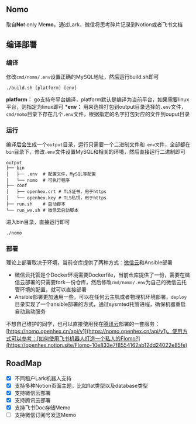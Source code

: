 ## Nomo

取自**No**t only Me**mo**。通过Lark、微信将思考碎片记录到Notion或者飞书文档

## 编译部署
### 编译

修改`cmd/nomo/.env`设置正确的MySQL地址，然后运行build.sh即可
```
./build.sh [platform] [env]
```
**platform：** go支持夸平台编译，platform默认是编译为当前平台，如果需要linux平台，则指定为linux即可
***env：** 用来选择打包到output目录选择的`.env`文件，`cmd/nomo`目录下存在几个`.env`文件，根据指定的名字打包对应的文件到ouput目录

### 运行
编译后会生成一个`output`目录，运行只需要一个二进制文件和`.env文`件，全部都在`bin`目录下，修改`.env`文件设置MySQL和相关的环境，然后直接运行二进制即可
```
output
├── bin
│   ├── .env  # 配置文件，MySQL等配置
│   └── nomo  # 可执行程序
├── conf   
│   ├── openhex.crt # TLS证书，用于https
│   └── openhex.key # TLS私钥，用于https
├── run.sh    # 启动脚本
└── run_wx.sh # 微信云启动脚本
```
进入bin目录，直接运行即可
```
./nomo
```

### 部署
理论上部署取决于环境，当前仓库提供了两种方式：[微信云](https://cloud.weixin.qq.com/cloudrun)和Ansible部署
- 微信云托管是个Docker环境需要Dockerfile，当前仓库提供了一份，需要在微信云部署的只需要fork一份仓库，然后修改`cmd/nomo/.env`为自己的微信云托管环境的配置，就可以直接部署
- Ansible部署更加通用一些，可以在任何云主机或者物理机环境部署，`deploy`目录实现了一个ansible部署的方式，通过sysmted托管进程，确保机器重启自动启动服务

不想自己维护的同学，也可以直接使用我在[腾讯云](https://cloud.tencent.com/)部署的一套服务：[https://nomo.openhex.cn/api/v1](https://nomo.openhex.cn/api/v1)。使用方式可以参考：[如何使用飞书机器人打造一个私人的Flomo?](https://openhex.notion.site/Flomo-10e833e7f8554162ab12dd24022e85fe)

## RoadMap
- [x] 不同租户Lark机器人支持
- [x] 支持多种Notion页面主题，比如flat类型以及database类型
- [x] 支持微信云部署
- [x] 支持腾讯云部署
- [x] 支持飞书Doc存储Memo
- [ ] 支持微信订阅号发送Memo
